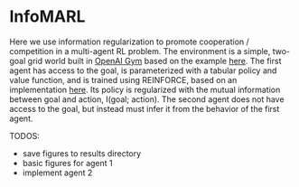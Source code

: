 # InfoMARL

Here we use information regularization to promote cooperation / competition in a multi-agent RL problem. The environment is a simple, two-goal grid world built in [OpenAI Gym](https://github.com/openai/gym) based on the example [here](https://github.com/dennybritz/reinforcement-learning/blob/master/lib/envs/gridworld.py). The first agent has access to the goal, is parameterized with a tabular policy and value function, and is trained using REINFORCE, based on an implementation [here](https://github.com/dennybritz/reinforcement-learning/blob/master/PolicyGradient/CliffWalk%20REINFORCE%20with%20Baseline%20Solution.ipynb). Its policy is regularized with the mutual information between goal and action, I(goal; action). The second agent does not have access to the goal, but instead must infer it from the behavior of the first agent.

TODOS:
*	save figures to results directory
*	basic figures for agent 1
*	implement agent 2